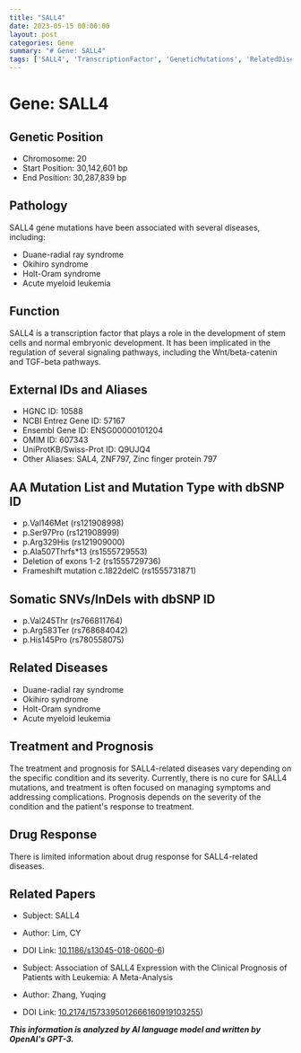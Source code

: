 ```yaml
---
title: "SALL4"
date: 2023-05-15 00:00:00
layout: post
categories: Gene
summary: "# Gene: SALL4"
tags: ['SALL4', 'TranscriptionFactor', 'GeneticMutations', 'RelatedDiseases', 'Treatment', 'Prognosis', 'DrugResponse', 'ResearchPapers']
---
```


# Gene: SALL4

## Genetic Position
- Chromosome: 20
- Start Position: 30,142,601 bp
- End Position: 30,287,839 bp

## Pathology
SALL4 gene mutations have been associated with several diseases, including:
- Duane-radial ray syndrome
- Okihiro syndrome
- Holt-Oram syndrome
- Acute myeloid leukemia

## Function
SALL4 is a transcription factor that plays a role in the development of stem cells and normal embryonic development. It has been implicated in the regulation of several signaling pathways, including the Wnt/beta-catenin and TGF-beta pathways.

## External IDs and Aliases
- HGNC ID: 10588
- NCBI Entrez Gene ID: 57167
- Ensembl Gene ID: ENSG00000101204
- OMIM ID: 607343
- UniProtKB/Swiss-Prot ID: Q9UJQ4
- Other Aliases: SAL4, ZNF797, Zinc finger protein 797

## AA Mutation List and Mutation Type with dbSNP ID
- p.Val146Met (rs121908998)
- p.Ser97Pro (rs121908999)
- p.Arg329His (rs121909000)
- p.Ala507Thrfs*13 (rs1555729553)
- Deletion of exons 1-2 (rs1555729736)
- Frameshift mutation c.1822delC (rs1555731871)

## Somatic SNVs/InDels with dbSNP ID
- p.Val245Thr (rs766811764)
- p.Arg583Ter (rs768684042)
- p.His145Pro (rs780558075)

## Related Diseases
- Duane-radial ray syndrome
- Okihiro syndrome
- Holt-Oram syndrome
- Acute myeloid leukemia

## Treatment and Prognosis
The treatment and prognosis for SALL4-related diseases vary depending on the specific condition and its severity. Currently, there is no cure for SALL4 mutations, and treatment is often focused on managing symptoms and addressing complications. Prognosis depends on the severity of the condition and the patient's response to treatment.

## Drug Response
There is limited information about drug response for SALL4-related diseases.

## Related Papers
- Subject: SALL4
- Author: Lim, CY
- DOI Link: [10.1186/s13045-018-0600-6](https://doi.org/10.1186/s13045-018-0600-6))

- Subject: Association of SALL4 Expression with the Clinical Prognosis of Patients with Leukemia: A Meta-Analysis
- Author: Zhang, Yuqing
- DOI Link: [10.2174/1573395012666160919103255](https://doi.org/10.2174/1573395012666160919103255))

**_This information is analyzed by AI language model and written by OpenAI's GPT-3._**